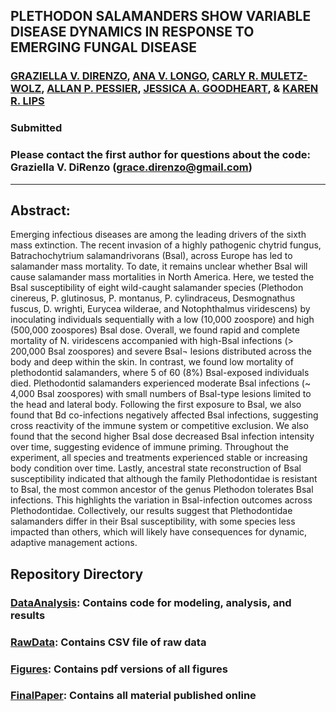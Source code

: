 ## PLETHODON SALAMANDERS SHOW VARIABLE DISEASE DYNAMICS IN RESPONSE TO EMERGING FUNGAL DISEASE

### [GRAZIELLA V. DIRENZO](https://grazielladirenzo.weebly.com), [ANA V. LONGO](https://thelongolab.com/), [CARLY R. MULETZ-WOLZ](https://nationalzoo.si.edu/conservation/carly-r-muletz-wolz), [ALLAN P. PESSIER](https://waddl.vetmed.wsu.edu/people/faculty/profile/allan-pessier), [JESSICA A. GOODHEART](https://jessicagoodheart.weebly.com/), & [KAREN R. LIPS](http://lipslab.weebly.com/)

### Submitted

### Please contact the first author for questions about the code: Graziella V. DiRenzo (grace.direnzo@gmail.com)
__________________________________________________________________________________________________________________________________________

## Abstract: 
Emerging infectious diseases are among the leading drivers of the sixth mass extinction. The recent invasion of a highly pathogenic chytrid fungus, Batrachochytrium salamandrivorans (Bsal), across Europe has led to salamander mass mortality. To date, it remains unclear whether Bsal will cause salamander mass mortalities in North America. Here, we tested the Bsal susceptibility of eight wild-caught salamander species (Plethodon cinereus, P. glutinosus, P. montanus, P. cylindraceus, Desmognathus fuscus, D. wrighti, Eurycea wilderae, and Notophthalmus viridescens) by inoculating individuals sequentially with a low (10,000 zoospore) and high (500,000 zoospores) Bsal dose. Overall, we found rapid and complete mortality of N. viridescens accompanied with high-Bsal infections (> 200,000 Bsal zoospores) and severe Bsal¬ lesions distributed across the body and deep within the skin. In contrast, we found low mortality of plethodontid salamanders, where 5 of 60 (8%) Bsal-exposed individuals died. Plethodontid salamanders experienced moderate Bsal infections (~ 4,000 Bsal zoospores) with small numbers of Bsal-type lesions limited to the head and lateral body. Following the first exposure to Bsal, we also found that Bd co-infections negatively affected Bsal infections, suggesting cross reactivity of the immune system or competitive exclusion. We also found that the second higher Bsal dose decreased Bsal infection intensity over time, suggesting evidence of immune priming. Throughout the experiment, all species and treatments experienced stable or increasing body condition over time. Lastly, ancestral state reconstruction of Bsal susceptibility indicated that although the family Plethodontidae is resistant to Bsal, the most common ancestor of the genus Plethodon tolerates Bsal infections. This highlights the variation in Bsal-infection outcomes across Plethodontidae. Collectively, our results suggest that Plethodontidae salamanders differ in their Bsal susceptibility, with some species less impacted than others, which will likely have consequences for dynamic, adaptive management actions. 

## Repository Directory
### [DataAnalysis](https://github.com/Grace89/Bsal/tree/master/DataAnalysis): Contains code for modeling, analysis, and results
### [RawData](https://github.com/Grace89/Bsal/tree/master/RawData): Contains CSV file of raw data
### [Figures](https://github.com/Grace89/Bsal/tree/master/Figures): Contains pdf versions of all figures
### [FinalPaper](): Contains all material published online
